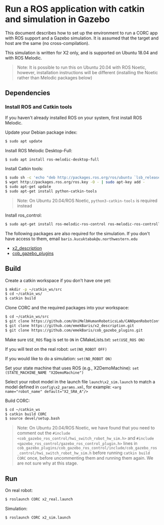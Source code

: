 # Run a ROS application with catkin and simulation in Gazebo

This document describes how to set up the environment to run a CORC app with ROS support and a Gazebo simulation. It is assumed that the target and host are the same (no cross-compilation).

This simulation is written for X2 only, and is supported on Ubuntu 18.04 and with ROS Melodic. 

> Note: It is possible to run this on Ubuntu 20.04 with ROS Noetic, however, installation instructions will be different (installing the Noetic rather than Melodic packages below)

## Dependencies

### Install ROS and Catkin tools
If you haven't already installed ROS on your system, first install ROS Melodic.

Update your Debian package index:
```bash
$ sudo apt update
```

Install ROS Melodic Desktop-Full:
```bash
$ sudo apt install ros-melodic-desktop-full
```

Install Catkin tools:
```bash
$ sudo sh -c 'echo "deb http://packages.ros.org/ros/ubuntu `lsb_release -sc` main" > /etc/apt/sources.list.d/ros-latest.list'
$ wget http://packages.ros.org/ros.key -O - | sudo apt-key add -
$ sudo apt-get update
$ sudo apt-get install python-catkin-tools
```

> Note: On Ubuntu 20.04/ROS Noetic, `python3-catkin-tools` is required instead

Install ros_control:
```bash
$ sudo apt-get install ros-melodic-ros-control ros-melodic-ros-controllers
```

The following packages are also required for the simulation. If you don't have access to them, email `baris.kucuktabak@u.northwestern.edu`

* [x2_description](https://github.com/emekBaris/x2_description)
* [cob_gazebo_plugins](https://github.com/emekBaris/cob_gazebo_plugins)

## Build

Create a catkin workspace if you don't have one yet:
```bash
$ mkdir -p ~/catkin_ws/src
$ cd ~/catkin_ws/
$ catkin build
```

Clone CORC and the required packages into your workspace:
```bash
$ cd ~/catkin_ws/src
$ git clone https://github.com/UniMelbHumanRoboticsLab/CANOpenRobotController.git
$ git clone https://github.com/emekBaris/x2_description.git
$ git clone https://github.com/emekBaris/cob_gazebo_plugins.git
```

Make sure `USE_ROS` flag is set to `ON` in CMakeLists.txt:
```set(USE_ROS ON)```

If you will test on the real robot:
```set(NO_ROBOT OFF)```

If you would like to do a simulation: 
```set(NO_ROBOT ON)```

Set your state machine that uses ROS (e.g., X2DemoMachine):
```set (STATE_MACHINE_NAME "X2DemoMachine")```

Select your robot model in the launch file `launch\x2_sim.launch` to match a model defined in `config\x2_params.xml`, for example:
```<arg name="robot_name" default="X2_SRA_A"/>```



Build CORC:
```bash
$ cd ~/catkin_ws
$ catkin build CORC
$ source devel/setup.bash
```

> Note: On Ubuntu 20.04/ROS Noetic, we have found that you need to comment out the `#include <cob_gazebo_ros_control/hwi_switch_robot_hw_sim.h>` and `#include <gazebo_ros_control/gazebo_ros_control_plugin.h>` lines in `cob_gazebo_plugins/cob_gazebo_ros_control/include/cob_gazebo_ros_control/hwi_switch_robot_hw_sim.h` before running `catkin build CORC` once, before uncommenting them and running them again. We are not sure why at this stage.

## Run
On real robot:
```bash
$ roslaunch CORC x2_real.launch
```

Simulation:
```bash
$ roslaunch CORC x2_sim.launch
```

